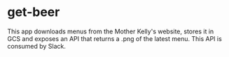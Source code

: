 # get-beer

This app downloads menus from the Mother Kelly's website, stores it in GCS and exposes an API that returns a .png of the latest menu. This API is consumed by Slack.

